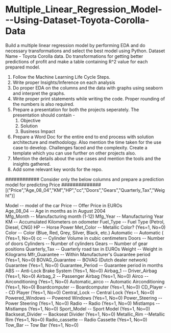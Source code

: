 # Multiple_Linear_Regression_Model---Using-Dataset-Toyota-Corolla-Data

Build a multiple linear regression model by performing EDA and do necessary transformations and select the best model using Python.
Dataset Name  - Toyota Corolla data.
Do transformations for getting better predictions of profit and
make a table containing R^2 value for each prepared model.

1. Follow the Machine Learning Life Cycle Steps.
2. Write proper Insights/Inference on each analysis
3. Do proper EDA on the columns and the data with graphs using seaborn and interpret the graphs.
6. Write proper print statements while writing the code. Proper rounding of the numbers is also required.
7. Prepare a presentation for both the projects seperately. The presentation should contain - 
	1. Objective
	2. Solution 
	3. Business Impact
8. Prepare a Word Doc for the entire end to end process with solution architecture and methodology. Also mention the time taken
for the use case to develop. Challenges faced and the complexity. Create a template which you can use further on other projects also.
9. Mention the details about the use cases and mention the tools and the insights gathered.
10. Add some relevant key words for the repo.

############ Consider only the below columns and prepare a prediction model for predicting Price ##############
[("Price","Age_08_04","KM","HP","cc","Doors","Gears","Quarterly_Tax","Weight")]


Model -- model of the car
Price  -- Offer Price in EUROs	
Age_08_04 -- Age in months as in August 2004	
Mfg_Month -- Manufacturing month (1-12)	
Mfg_Year	-- Manufacturing Year
KM -- Accumulated Kilometers on odometer
Fuel_Type	 -- Fuel Type (Petrol, Diesel, CNG)
HP -- Horse Power
Met_Color	 -- Metallic Color?  (Yes=1, No=0)
Color -- Color (Blue, Red, Grey, Silver, Black, etc.)
Automatic	-- Automatic ( (Yes=1, No=0)
cc -- Cylinder Volume in cubic centimeters
Doors -- Number of doors
Cylinders	-- Number of cylinders
Gears -- Number of gear positions
Quarterly_Tax -- Quarterly road tax in EUROs
Weight -- Weight in Kilograms
Mfr_Guarantee -- Within Manufacturer's Guarantee period  (Yes=1, No=0)
BOVAG_Guarantee -- BOVAG (Dutch dealer network) Guarantee  (Yes=1, No=0)
Guarantee_Period -- 	Guarantee period in months
ABS -- Anti-Lock Brake System (Yes=1, No=0)
Airbag_1 -- Driver_Airbag  (Yes=1, No=0)
Airbag_2 -- Passenger Airbag  (Yes=1, No=0)
Airco -- Airconditioning  (Yes=1, No=0)
Automatic_airco -- Automatic Airconditioning  (Yes=1, No=0)
Boardcomputer -- Boardcomputer  (Yes=1, No=0)
CD_Player -- CD Player  (Yes=1, No=0)
Central_Lock -- Central Lock  (Yes=1, No=0)
Powered_Windows -- Powered Windows  (Yes=1, No=0)
Power_Steering -- Power Steering  (Yes=1, No=0)
Radio -- Radio  (Yes=1, No=0)
Mistlamps	-- Mistlamps  (Yes=1, No=0)
Sport_Model -- Sport Model  (Yes=1, No=0)
Backseat_Divider -- Backseat Divider  (Yes=1, No=0)
Metallic_Rim --Metallic Rim  (Yes=1, No=0)
Radio_cassette -- Radio Cassette  (Yes=1, No=0)
Tow_Bar -- Tow Bar  (Yes=1, No=0)
